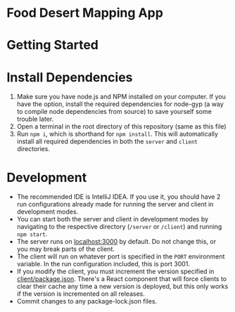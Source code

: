 # Food Desert Mapping App

Getting Started
==========

# Install Dependencies

1. Make sure you have node.js and NPM installed on your computer.  If you have the option, install the required 
dependencies for node-gyp (a way to compile node dependencies from source) to save yourself some trouble later.
2. Open a terminal in the root directory of this repository (same as this file)
3. Run `npm i`, which is shorthand for `npm install`.  This will automatically install all required dependencies in both
the `server` and `client` directories.

# Development

- The recommended IDE is IntelliJ IDEA.  If you use it, you should have 2 run configurations already made for running
the server and client in development modes.
- You can start both the server and client in development modes by navigating to the respective directory (`/server`
or `/client`) and running `npm start`.
- The server runs on [localhost:3000](http://localhost:3000) by default.  Do not change this, or you may break parts of the client.
- The client will run on whatever port is specified in the `PORT` environment variable.  In the run configuration included,
this is port 3001.
- If you modify the client, you must increment the version specified in [client/package.json](client/package.json).  There's
a React component that will force clients to clear their cache any time a new version is deployed, but this only works
if the version is incremented on all releases.
- Commit changes to any package-lock.json files.

